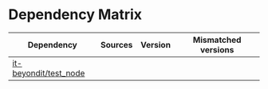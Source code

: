 # Dependency Matrix

Dependency | Sources | Version | Mismatched versions
---------- | ------- | ------- | -------------------
[it-beyondit/test_node](https://github.com/it-beyondit/test_node.git) |  | []() | 
